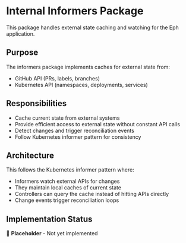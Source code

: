 # Internal Informers Package

This package handles external state caching and watching for the Eph application.

## Purpose

The informers package implements caches for external state from:
- GitHub API (PRs, labels, branches)
- Kubernetes API (namespaces, deployments, services)

## Responsibilities

- Cache current state from external systems
- Provide efficient access to external state without constant API calls
- Detect changes and trigger reconciliation events
- Follow Kubernetes informer pattern for consistency

## Architecture

This follows the Kubernetes informer pattern where:
- Informers watch external APIs for changes
- They maintain local caches of current state
- Controllers can query the cache instead of hitting APIs directly
- Change events trigger reconciliation loops

## Implementation Status

🚧 **Placeholder** - Not yet implemented
